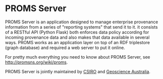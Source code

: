 PROMS Server
============
PROMS Server is an application designed to manage enterprise provenance information from a series of "reporting systems" that send it to it. it consists of a RESTful API (Python Flask) both enforces data policy according for incoming provenance data and also makes that data available in several ways. PROMS works as an application layer on top of an RDF triplestore (graph database) and required a web server to put it online.

For pretty much everything you need to know about PROMS Server, see http://promsns.org/wiki/proms.


PROMS Server is jointly maintained by [CSIRO](http://wwwcsiro.au) and [Geoscience Australia](http://www.ga.gov.au).